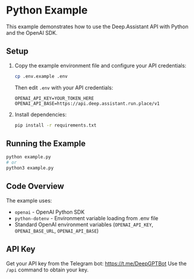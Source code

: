 # Python Example

This example demonstrates how to use the Deep.Assistant API with Python and the OpenAI SDK.

## Setup

1. Copy the example environment file and configure your API credentials:
   ```bash
   cp .env.example .env
   ```
   
   Then edit `.env` with your API credentials:
   ```env
   OPENAI_API_KEY=YOUR_TOKEN_HERE
   OPENAI_API_BASE=https://api.deep.assistant.run.place/v1
   ```

2. Install dependencies:
   ```bash
   pip install -r requirements.txt
   ```

## Running the Example

```bash
python example.py
# or
python3 example.py
```

## Code Overview

The example uses:
- `openai` - OpenAI Python SDK
- `python-dotenv` - Environment variable loading from .env file
- Standard OpenAI environment variables (`OPENAI_API_KEY`, `OPENAI_BASE_URL`, `OPENAI_API_BASE`)

## API Key

Get your API key from the Telegram bot: https://t.me/DeepGPTBot
Use the `/api` command to obtain your key.